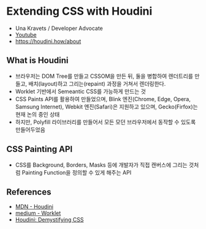 # Extending CSS with Houdini
- Una Kravets / Developer Advocate
- [Youtube](https://youtu.be/5eBar5TI71M)
- https://houdini.how/about

## What is Houdini
- 브라우저는 DOM Tree를 만들고 CSSOM을 만든 뒤, 둘을 병합하여 렌더트리를 만들고, 배치(layout)하고 그리는(repaint) 과정을 거쳐서 렌더링한다.
- Worklet 기반에서 Semeantic CSS를 가능하게 만드는 것
- CSS Paints API를 활용하여 만들었으며, Blink 엔진(Chrome, Edge, Opera, Samsung Internet), Webkit 엔진(Safari)은 지원하고 있으며, Gecko(Firfox)는 현재 논의 중인 상태
- 하지만, Polyfill 라이브러리를 만들어서 모든 모던 브라우저에서 동작할 수 있도록 만들어두었음

## CSS Painting API
- CSS를 Background, Borders, Masks 등에 개발자가 직접 캔버스에 그리는 것처럼 Painting Function을 정의할 수 있게 해주는 API

## References
- [MDN - Houdini](https://developer.mozilla.org/en-US/docs/Web/Houdini)
- [medium - Worklet](https://medium.com/@jihyerish/worklet-5a193167606f)
- [Houdini: Demystifying CSS](https://developers.google.com/web/updates/2016/05/houdini)
